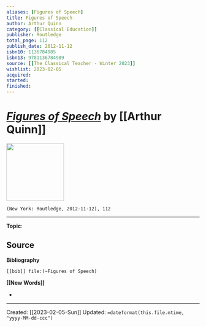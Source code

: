 ```yaml
---
aliases: [Figures of Speech]
title: Figures of Speech
author: Arthur Quinn
category: [[Classical Education]]
publisher: Routledge
total_page: 112
publish_date: 2012-11-12
isbn10: 1136784985
isbn13: 9781136784989
source: [[The Classical Teacher - Winter 2023]]
wishlist: 2023-02-05
acquired: 
started: 
finished: 
---
```

# *[Figures of Speech]()* by [[Arthur Quinn]]

<img src="http://books.google.com/books/content?id=XFLFiE2kn1QC&printsec=frontcover&img=1&zoom=1&edge=curl&source=gbs_api" width=150>

`(New York: Routledge, 2012-11-12), 112`



--- 
**Topic**: 

**Source**
- 

**Bibliography**

```query
[[bib]] file:(~Figures of Speech)
```
 

**[[New Words]]**

- 

---
Created: [[2023-02-05-Sun]]
Updated: `=dateformat(this.file.mtime, "yyyy-MM-dd-ccc")`